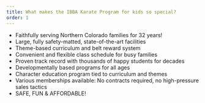 ```yaml
---
title: What makes the IBBA Karate Program for kids so special?
order: 1
---
```



* Faithfully serving Northern Colorado families for 32 years!
* Large, fully safety-matted, state-of-the-art facilities
* Theme-based curriculum and belt reward system
* Convenient and flexible class schedule for busy families
* Proven track record with thousands of happy students for decades
* Developmentally based programs for all ages
* Character education program tied to curriculum and themes
* Various memberships available: No contracts required, no high-pressure sales tactics
* SAFE, FUN & AFFORDABLE!